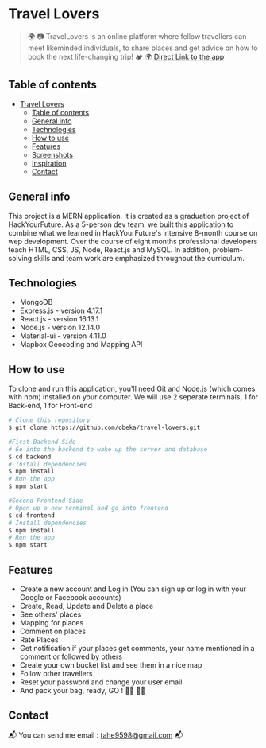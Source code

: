 
# Travel Lovers 
> :earth_africa: :camera: TravelLovers is an online platform where fellow travellers can meet likeminded individuals, to share places and get advice on how to book the next life-changing trip! :camping: :earth_africa:
[Direct Link to the app](https://class27-grad-project.web.app/)
## Table of contents
- [Travel Lovers](#travel-lovers)
  - [Table of contents](#table-of-contents)
  - [General info](#general-info)
  - [Technologies](#technologies)
  - [How to use](#how-to-use)
  - [Features](#features)
  - [Screenshots](#screenshots)
  - [Inspiration](#inspiration)
  - [Contact](#contact)

## General info
This project is a MERN application. It is created as a graduation project of HackYourFuture. As a 5-person dev team, we built this application to combine what we learned in HackYourFuture's intensive 8-month course on wep development.
Over the course of eight months professional developers teach HTML, CSS, JS, Node, React.js and MySQL. In addition, problem-solving skills and team work are emphasized throughout the curriculum.

## Technologies
* MongoDB 
* Express.js - version 4.17.1
* React.js - version 16.13.1
* Node.js - version 12.14.0
* Material-ui - version 4.11.0
* Mapbox Geocoding and Mapping API

## How to use
To clone and run this application, you'll need Git and Node.js (which comes with npm) installed on your computer. We will use 2 seperate terminals, 1 for Back-end, 1 for Front-end
```bash
# Clone this repository
$ git clone https://github.com/obeka/travel-lovers.git

#First Backend Side
# Go into the backend to wake up the server and database
$ cd backend
# Install dependencies
$ npm install
# Run the app
$ npm start

#Second Frontend Side
# Open up a new terminal and go into frontend 
$ cd frontend
# Install dependencies
$ npm install
# Run the app
$ npm start
```

## Features

* Create a new account and Log in (You can sign up or log in with your Google or Facebook accounts)
* Create, Read, Update and Delete a place
* See others' places
* Mapping for places
* Comment on places
* Rate Places
* Get notification if your places get comments, your name mentioned in a comment or followed by others
* Create your own bucket list and see them in a nice map
* Follow other travellers
* Reset your password and change your user email
* And pack your bag, ready, GO ! :running_woman: :running_man:




## Contact
:mailbox_with_mail: You can send me email : tahe9598@gmail.com :mailbox_with_mail:
